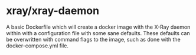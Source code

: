 # xray/xray-daemon

A basic Dockerfile which will create a docker image with the X-Ray daemon within with a configuration file with some sane defaults. These defaults can be overwritten with command flags to the image, such as done with the docker-compose.yml file.

